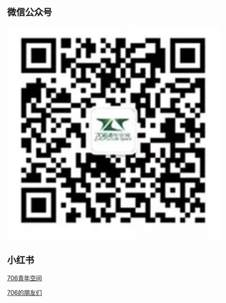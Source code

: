 ## 微信公众号
![微信公众号](./public/assets/wechat.png)

## 小红书
[706青年空间](https://www.xiaohongshu.com/user/profile/661aa5fd0000000003032610?xsec_token=ABgqKG503wpS6W2UkOlfoNyngpBL0ztI0ajyord0xISFI=&xsec_source=pc_feed)


[706的朋友们](https://www.xiaohongshu.com/user/profile/5fd62df00000000001005744?xsec_token=AB-e0JJ9fDRa155mN1mpOkzlSvJJTu3vaO_jKRx8hUcz0=&xsec_source=pc_feed)
